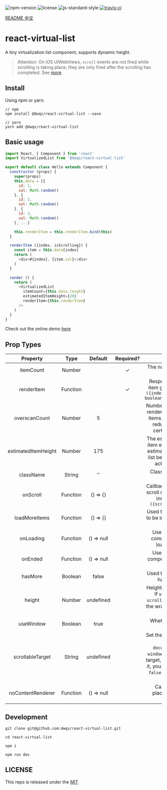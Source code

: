 ![npm-version](https://img.shields.io/npm/v/@dwqs/react-virtual-list.svg?style=for-the-badge) ![license](https://img.shields.io/github/license/dwqs/react-virtual-list.svg?style=for-the-badge) ![js-standard-style](https://img.shields.io/badge/code%20style-standard-brightgreen.svg?style=for-the-badge) [![travis-ci](https://img.shields.io/badge/ci-travis-green.svg?style=for-the-badge)](https://travis-ci.org/dwqs/react-virtual-list)

[README 中文](./README-CN.md)
# react-virtual-list
A tiny virtualization list component, supports dynamic height.

>Attention: On iOS UIWebViews, `scroll` events are not fired while scrolling is taking place; they are only fired after the scrolling has completed. See [more](https://developer.mozilla.org/en-US/docs/Web/Events/scroll#Browser_compatibility)

## Install
Using npm or yarn:

```shell
// npm
npm install @dwqs/react-virtual-list --save

// yarn
yarn add @dwqs/react-virtual-list
```

## Basic usage
```js
import React, { Component } from 'react'
import VirtualizedList from '@dwqs/react-virtual-list'

export default class Hello extends Component {
  constructor (props) {
    super(props)
    this.data = [{
      id: 1,
      val: Math.random()
    }, {
      id: 2,
      val: Math.random()
    }, {
      id: 3,
      val: Math.random()
    }, ...]

    this.renderItem = this.renderItem.bind(this)
  }

  renderItem ({index, isScrolling}) {
    const item = this.data[index]
    return (
      <div>#{index}, {item.val}</div>
    )
  }

  render () {
    return (
      <VirtualizedList
        itemCount={this.data.length}
        estimatedItemHeight={20}
        renderItem={this.renderItem}
      />
    )
  }
}
```

Check out the online demo [here](https://dwqs.github.io/react-virtual-list/)

## Prop Types
|Property|Type|Default|Required?|Description|
|:--:|:--:|:--:|:--:|:--:|
|itemCount|Number||✓|The number of items you want to render|
|renderItem|Function||✓|Responsible for rendering an item given its index and itself: `({index: number, isScrolling: boolean}):React.PropTypes.node`|
|overscanCount|Number|5||Number of extra buffer items to render above/below the visible items. Tweaking this can help reduce scroll flickering on certain browsers/devices|
|estimatedItemHeight|Number|175||The estimated height of the list item element, which is used to estimate the total height of the list before all of its items have actually been measured|
|className|String|''||Class names of the wrapper element|
|onScroll|Function|() => {}||Callback invoked whenever the scroll offset changes within the inner scrollable region: `({scrollTop: number}):void`|
|loadMoreItems|Function|() => {}||Used to infinite scroll. Callback to be invoked when more items must be loaded|
|onLoading|Function|() => null||Used to infinite scroll. The component will show when loading next page data|
|onEnded|Function|() => null||Used to infinite scroll. The component will show when no more data to load|
|hasMore|Boolean|false||Used to infinite scroll. Whether has more data to load|
|height|Number|undefined||Height of the wrapper element. If `useWindow` is `false` and `scrollableTarget` is undefined, the wrapper element will be the scrollable target|
|useWindow|Boolean|true||Whether to set the `window` to scrollable target |
|scrollableTarget|String|undefined||Set the scrollable target, whose value is used to `document.getElementById`. `window` is the default scrollable target, so if you want to change it, you need to set `useWindow` to `false` and dont set the `height` prop |
|noContentRenderer|Function|() => null||Callback used to render placeholder content when `itemCount` is 0|

## Development
```shell
git clone git@github.com:dwqs/react-virtual-list.git

cd react-virtual-list

npm i 

npm run dev
```

## LICENSE
This repo is released under the [MIT](http://opensource.org/licenses/MIT)